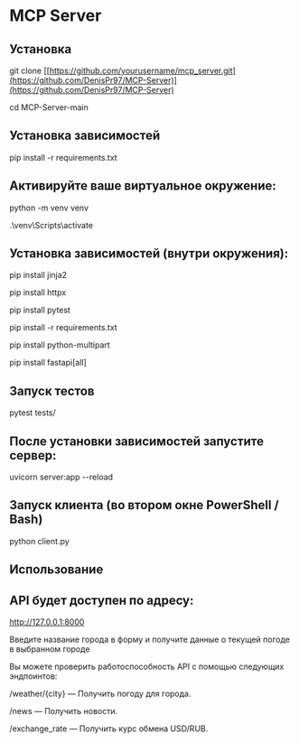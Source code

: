
# MCP Server

## Установка
git clone [[https://github.com/yourusername/mcp_server.git](https://github.com/DenisPr97/MCP-Server)](https://github.com/DenisPr97/MCP-Server)

cd MCP-Server-main


## Установка зависимостей 
pip install -r requirements.txt

## Активируйте ваше виртуальное окружение:
python -m venv venv

.\venv\Scripts\activate


## Установка зависимостей (внутри окружения): 
pip install jinja2 

pip install httpx

pip install pytest

pip install -r requirements.txt

pip install python-multipart

pip install fastapi[all]

## Запуск тестов
pytest tests/

## После установки зависимостей запустите сервер:
uvicorn server:app --reload

## Запуск клиента (во втором окне PowerShell / Bash)
python client.py


## Использование
## API будет доступен по адресу:
http://127.0.0.1:8000

Введите название города в форму и получите данные о текущей погоде в выбранном городе 

Вы можете проверить работоспособность API с помощью следующих эндпоинтов:

/weather/{city} — Получить погоду для города.

/news — Получить новости.

/exchange_rate — Получить курс обмена USD/RUB.


